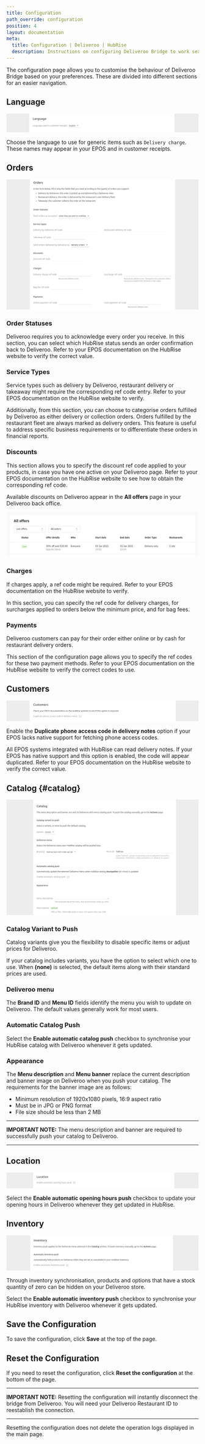 ```yaml
---
title: Configuration
path_override: configuration
position: 4
layout: documentation
meta:
  title: Configuration | Deliveroo | HubRise
  description: Instructions on configuring Deliveroo Bridge to work seamlessly with Deliveroo and your EPOS or other apps connected to HubRise. Configuration is simple.
---
```


The configuration page allows you to customise the behaviour of Deliveroo Bridge based on your preferences.
These are divided into different sections for an easier navigation.

## Language

![Deliveroo Bridge configuration page, Language section](./images/019-configuration-page-language.png)

Choose the language to use for generic items such as `Delivery charge`. These names may appear in your EPOS and in customer receipts.

## Orders

![Deliveroo Bridge configuration page, Orders section](./images/014-configuration-page-orders.png)

### Order Statuses

Deliveroo requires you to acknowledge every order you receive. In this section, you can select which HubRise status sends an order confirmation back to Deliveroo. Refer to your EPOS documentation on the HubRise website to verify the correct value.

### Service Types

Service types such as delivery by Deliveroo, restaurant delivery or takeaway might require the corresponding ref code entry. Refer to your EPOS documentation on the HubRise website to verify.

Additionally, from this section, you can choose to categorise orders fulfilled by Deliveroo as either delivery or collection orders. Orders fulfilled by the restaurant fleet are always marked as delivery orders. This feature is useful to address specific business requirements or to differentiate these orders in financial reports.

### Discounts

This section allows you to specify the discount ref code applied to your products, in case you have one active on your Deliveroo page. Refer to your EPOS documentation on the HubRise website to see how to obtain the corresponding ref code.

Available discounts on Deliveroo appear in the **All offers** page in your Deliveroo back office.

![Example of all offers page in Deliveroo back office](./images/013-deliveroo-offer.png)

### Charges

If charges apply, a ref code might be required. Refer to your EPOS documentation on the HubRise website to verify.

In this section, you can specify the ref code for delivery charges, for surcharges applied to orders below the minimum price, and for bag fees.

### Payments

Deliveroo customers can pay for their order either online or by cash for restaurant delivery orders.

This section of the configuration page allows you to specify the ref codes for these two payment methods. Refer to your EPOS documentation on the HubRise website to verify the correct codes to use.

## Customers

![Deliveroo Bridge configuration page, Customers section](./images/016-configuration-page-customers.png)

Enable the **Duplicate phone access code in delivery notes** option if your EPOS lacks native support for fetching phone access codes.

All EPOS systems integrated with HubRise can read delivery notes. If your EPOS has native support and this option is enabled, the code will appear duplicated. Refer to your EPOS documentation on the HubRise website to verify the correct value.

## Catalog {#catalog}

![Deliveroo Bridge configuration page, Catalog section](./images/015-configuration-page-catalog.png)

### Catalog Variant to Push

Catalog variants give you the flexibility to disable specific items or adjust prices for Deliveroo.

If your catalog includes variants, you have the option to select which one to use. When **(none)** is selected, the default items along with their standard prices are used.

### Deliveroo menu

The **Brand ID** and **Menu ID** fields identify the menu you wish to update on Deliveroo. The default values generally work for most users.

### Automatic Catalog Push

Select the **Enable automatic catalog push** checkbox to synchronise your HubRise catalog with Deliveroo whenever it gets updated.

### Appearance

The **Menu description** and **Menu banner** replace the current description and banner image on Deliveroo when you push your catalog. The requirements for the banner image are as follows:

- Minimum resolution of 1920x1080 pixels, 16:9 aspect ratio
- Must be in JPG or PNG format
- File size should be less than 2 MB

---

**IMPORTANT NOTE:** The menu description and banner are required to successfully push your catalog to Deliveroo.

---

## Location

![Deliveroo Bridge configuration page, Location section](./images/017-configuration-page-location.png)

Select the **Enable automatic opening hours push** checkbox to update your opening hours in Deliveroo whenever they get updated in HubRise. 

## Inventory

![Deliveroo Bridge configuration page, Inventory section](./images/018-configuration-page-inventory.png)

Through inventory synchronisation, products and options that have a stock quantity of zero can be hidden on your Deliveroo store.

Select the **Enable automatic inventory push** checkbox to synchronise your HubRise inventory with Deliveroo whenever it gets updated.

## Save the Configuration

To save the configuration, click **Save** at the top of the page.

## Reset the Configuration

If you need to reset the configuration, click **Reset the configuration** at the bottom of the page.

---

**IMPORTANT NOTE:** Resetting the configuration will instantly disconnect the bridge from Deliveroo. You will need your Deliveroo Restaurant ID to reestablish the connection.

---

Resetting the configuration does not delete the operation logs displayed in the main page.
